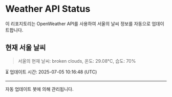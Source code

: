 
# Weather API Status

이 리포지토리는 OpenWeather API를 사용하여 서울의 날씨 정보를 자동으로 업데이트합니다.

## 현재 서울 날씨
> 서울의 현재 날씨: broken clouds, 온도: 29.08°C, 습도: 70%

⏳ 업데이트 시간: 2025-07-05 10:16:48 (UTC)

---
자동 업데이트 봇에 의해 관리됩니다.
